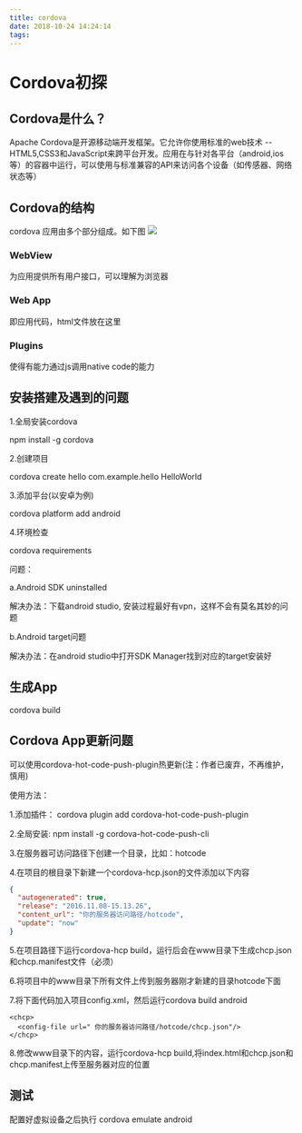 ```yaml
---
title: cordova
date: 2018-10-24 14:24:14
tags:
---
```

# Cordova初探 #
## Cordova是什么？ ##
Apache Cordova是开源移动端开发框架。它允许你使用标准的web技术 -- HTML5,CSS3和JavaScript来跨平台开发。应用在与针对各平台（android,ios等）的容器中运行，可以使用与标准兼容的API来访问各个设备（如传感器、网络状态等）
## Cordova的结构 ##
cordova 应用由多个部分组成。如下图
![](https://cordova.apache.org/static/img/guide/cordovaapparchitecture.png)
### WebView ###
为应用提供所有用户接口，可以理解为浏览器
### Web App ###
即应用代码，html文件放在这里
### Plugins ###
使得有能力通过js调用native code的能力
## 安装搭建及遇到的问题 ##
1.全局安装cordova

npm install -g cordova 

2.创建项目

cordova create hello com.example.hello HelloWorld

3.添加平台(以安卓为例)

cordova platform add android

4.环境检查

cordova requirements


问题：

a.Android SDK uninstalled

解决办法：下载android studio, 安装过程最好有vpn，这样不会有莫名其妙的问题

b.Android target问题

解决办法：在android studio中打开SDK Manager找到对应的target安装好

## 生成App ##
cordova build

## Cordova App更新问题 ##
可以使用cordova-hot-code-push-plugin热更新(注：作者已废弃，不再维护，慎用)

使用方法：

1.添加插件： cordova plugin add cordova-hot-code-push-plugin

2.全局安装: npm install -g cordova-hot-code-push-cli

3.在服务器可访问路径下创建一个目录，比如：hotcode 

4.在项目的根目录下新建一个cordova-hcp.json的文件添加以下内容


```JSON
{
  "autogenerated": true,
  "release": "2016.11.08-15.13.26",
  "content_url": "你的服务器访问路径/hotcode",
  "update": "now"
}
```

5.在项目路径下运行cordova-hcp build，运行后会在www目录下生成chcp.json和chcp.manifest文件（必须）

6.将项目中的www目录下所有文件上传到服务器刚才新建的目录hotcode下面

7.将下面代码加入项目config.xml，然后运行cordova build android
```
<chcp>
  <config-file url=" 你的服务器访问路径/hotcode/chcp.json"/>
</chcp>
```

8.修改www目录下的内容，运行cordova-hcp build,将index.html和chcp.json和chcp.manifest上传至服务器对应的位置

## 测试 ##
配置好虚拟设备之后执行 cordova emulate android